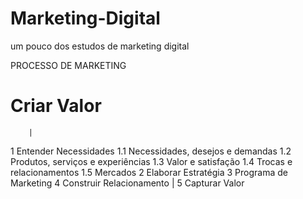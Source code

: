 # Marketing-Digital
um pouco dos estudos de marketing digital



PROCESSO DE MARKETING


#	Criar Valor
	
	
	
	    |
1 Entender Necessidades
  1.1 Necessidades, desejos e demandas
  1.2 Produtos, serviços e experiências
  1.3 Valor e satisfação
  1.4 Trocas e relacionamentos
  1.5 Mercados
2 Elaborar Estratégia
3 Programa de Marketing
4 Construir Relacionamento
	    |
5 Capturar Valor
